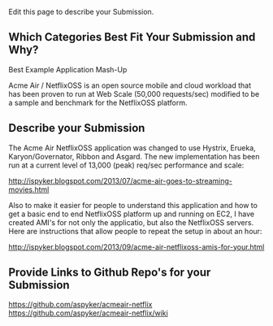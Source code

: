 Edit this page to describe your Submission.

## Which Categories Best Fit Your Submission and Why?

Best Example Application Mash-Up

Acme Air / NetflixOSS is an open source mobile and cloud workload that has
been proven to run at Web Scale (50,000 requests/sec) modified to be a
sample and benchmark for the NetflixOSS platform.

## Describe your Submission

The Acme Air NetflixOSS application was changed to use Hystrix, Erueka,
Karyon/Governator, Ribbon and Asgard.  The new implementation has been
run at a current level of 13,000 (peak) req/sec performance and scale:

http://ispyker.blogspot.com/2013/07/acme-air-goes-to-streaming-movies.html

Also to make it easier for people to understand this application and
how to get a basic end to end NetflixOSS platform up and running on EC2, I
have created AMI's for not only the applicatio, but also the NetflixOSS
servers.  Here are instructions that allow people to repeat the setup
in about an hour:

http://ispyker.blogspot.com/2013/09/acme-air-netflixoss-amis-for-your.html

## Provide Links to Github Repo's for your Submission

https://github.com/aspyker/acmeair-netflix
https://github.com/aspyker/acmeair-netflix/wiki
